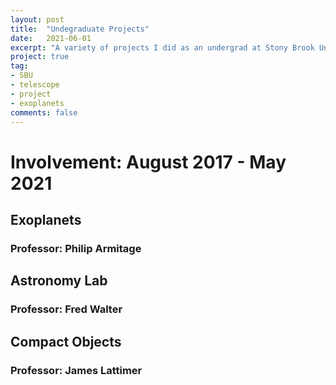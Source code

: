 ```yaml
---
layout: post
title:  "Undegraduate Projects"
date:   2021-06-01
excerpt: "A variety of projects I did as an undergrad at Stony Brook University."
project: true
tag:
- SBU
- telescope
- project
- exoplanets
comments: false
---
```


# Involvement: August 2017 - May 2021

## Exoplanets
### Professor: Philip Armitage


## Astronomy Lab
### Professor: Fred Walter


## Compact Objects
### Professor: James Lattimer


